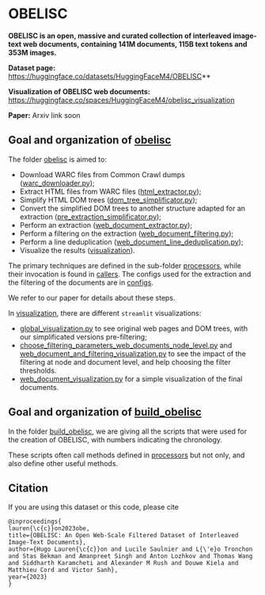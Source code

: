 # OBELISC

**OBELISC is an open, massive and curated collection of interleaved image-text web documents, containing 141M documents, 115B text tokens and 353M images.**

**Dataset page:** https://huggingface.co/datasets/HuggingFaceM4/OBELISC**

**Visualization of OBELISC web documents:** https://huggingface.co/spaces/HuggingFaceM4/obelisc_visualization

**Paper:** Arxiv link soon


## Goal and organization of [obelisc](https://github.com/huggingface/OBELISC/tree/main/obelisc)

The folder [obelisc](https://github.com/huggingface/OBELISC/tree/main/obelisc) is aimed to:
- Download WARC files from Common Crawl dumps ([warc_downloader.py](https://github.com/huggingface/OBELISC/blob/main/obelisc/processors/warc_downloader.py));
- Extract HTML files from WARC files ([html_extractor.py](https://github.com/huggingface/OBELISC/blob/main/obelisc/processors/html_extractor.py));
- Simplify HTML DOM trees ([dom_tree_simplificator.py](https://github.com/huggingface/OBELISC/blob/main/obelisc/processors/dom_tree_simplificator.py));
- Convert the simplified DOM trees to another structure adapted for an extraction ([pre_extraction_simplificator.py](https://github.com/huggingface/OBELISC/blob/main/obelisc/processors/pre_extraction_simplificator.py));
- Perform an extraction ([web_document_extractor.py](https://github.com/huggingface/OBELISC/blob/main/obelisc/processors/web_document_extractor.py));
- Perform a filtering on the extraction ([web_document_filtering.py](https://github.com/huggingface/OBELISC/blob/main/obelisc/processors/web_document_filtering.py));
- Perform a line deduplication ([web_document_line_deduplication.py](https://github.com/huggingface/OBELISC/blob/main/obelisc/processors/web_document_line_deduplication.py));
- Visualize the results ([visualization](https://github.com/huggingface/OBELISC/tree/main/obelisc/visualization)).

The primary techniques are defined in the sub-folder [processors](https://github.com/huggingface/OBELISC/tree/main/obelisc/processors), while their invocation is found in [callers](https://github.com/huggingface/OBELISC/tree/main/obelisc/callers). The configs used for the extraction and the filtering of the documents are in [configs](https://github.com/huggingface/OBELISC/tree/main/obelisc/configs).

We refer to our paper for details about these steps.

In [visualization](https://github.com/huggingface/OBELISC/tree/main/obelisc/visualization), there are different `streamlit` visualizations:
- [global_visualization.py](https://github.com/huggingface/OBELISC/blob/main/obelisc/visualization/global_visualization.py) to see original web pages and DOM trees, with our simplificated versions pre-filtering;
- [choose_filtering_parameters_web_documents_node_level.py](https://github.com/huggingface/OBELISC/blob/main/obelisc/visualization/choose_filtering_parameters_web_documents_node_level.py) and [web_document_and_filtering_visualization.py](https://github.com/huggingface/OBELISC/blob/main/obelisc/visualization/web_document_and_filtering_visualization.py) to see the impact of the filtering at node and document level, and help choosing the filter thresholds.
- [web_document_visualization.py](https://github.com/huggingface/OBELISC/blob/main/obelisc/visualization/web_document_visualization.py) for a simple visualization of the final documents.


## Goal and organization of [build_obelisc](https://github.com/huggingface/OBELISC/tree/main/build_obelisc)

In the folder [build_obelisc](https://github.com/huggingface/OBELISC/tree/main/build_obelisc), we are giving all the scripts that were used for the creation of OBELISC, with numbers indicating the chronology.

These scripts often call methods defined in [processors](https://github.com/huggingface/OBELISC/tree/main/obelisc/processors) but not only, and also define other useful methods.


## Citation

If you are using this dataset or this code, please cite
```
@inproceedings{
lauren{\c{c}}on2023obe,
title={OBELISC: An Open Web-Scale Filtered Dataset of Interleaved Image-Text Documents},
author={Hugo Lauren{\c{c}}on and Lucile Saulnier and L{\'e}o Tronchon and Stas Bekman and Amanpreet Singh and Anton Lozhkov and Thomas Wang and Siddharth Karamcheti and Alexander M Rush and Douwe Kiela and Matthieu Cord and Victor Sanh},
year={2023}
}
```
